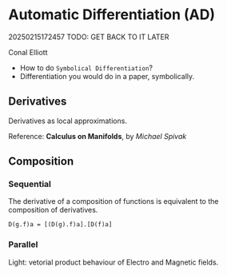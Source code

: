# Automatic Differentiation (AD) 

20250215172457
TODO: GET BACK TO IT LATER

Conal Elliott

- How to do `Symbolical Differentiation`?
- Differentiation you would do in a paper, symbolically.

## Derivatives

Derivatives as local approximations.

Reference: **Calculus on Manifolds**, by *Michael Spivak*

## Composition

### Sequential

The derivative of a composition of functions is equivalent to the composition of derivatives.

```
D(g.f)a = [(D(g).f)a].[D(f)a]
```

### Parallel

Light: vetorial product behaviour of Electro and Magnetic fields.



